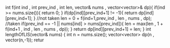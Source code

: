 int f(int ind , int prev_ind , int len, vector<int>& nums , vector<vector<int>>& dp){
if(ind >= nums.size()){
return 0;
}
if(dp[ind][prev_ind+1] != -1){
return dp[ind][prev_ind+1];
}
//not taken
len = 0 + f(ind+1,prev_ind , len , nums , dp);
//taken
if(prev_ind == -1 || nums[ind] > nums[prev_ind]){
len = max(len , 1 + f(ind+1 , ind , len , nums , dp));
}
return dp[ind][prev_ind+1] = len;
}
int lengthOfLIS(vector<int>& nums) {
int n = nums.size();
vector<vector<int>> dp(n , vector<int>(n,-1));
retur